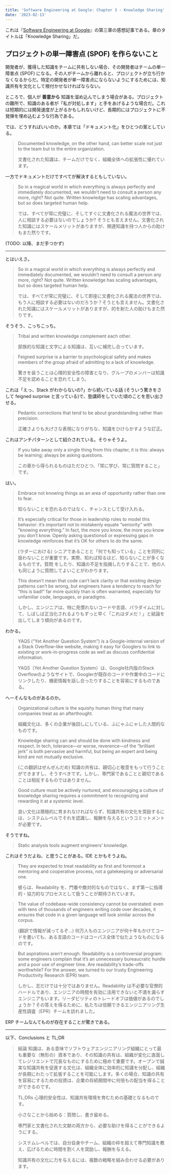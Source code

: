 ```yaml
---
title: 'Software Engineering at Google: Chapter 3 - Knowledge Sharing'
date: '2023-02-13'
---
```


これは『[Software Engineering at Google](https://learning.oreilly.com/library/view/software-engineering-at/9781492082781/)』の第三章の感想記事である。章のタイトルは「Knowledge Sharing」だ。

## プロジェクトの単一障害点 (SPOF) を作らないこと

開発者が、獲得した知識をチームに共有しない場合、その開発者はチームの単一障害点 (SPOF) になる。その人がチームから離れると、プロジェクトが立ち行かなくなるからだ。特定の開発者が単一障害点にならないようにするためには、知識共有を文化として根付かせなければならない。

ところで、個人が **善意から** 知識を溜め込んでしまう場合がある。プロジェクトの難所で、知識のある者が「私が対処します」と手をあげるような場合だ。これは短期的には開発速度が上がるかもしれないけど、長期的にはプロジェクトに不発弾を埋め込むような行為である。

では、どうすればいいのか。本章では「ドキュメント化」をひとつの案としている。

> Documented knowledge, on the other hand, can better scale not just to the team but to the entire organization.
>
> 文書化された知識は、チームだけでなく、組織全体への拡張性に優れています。 

一方でドキュメントだけですべてが解決するともしていない。

> So in a magical world in which everything is always perfectly and immediately documented, we wouldn’t need to consult a person any more, right? Not quite. Written knowledge has scaling advantages, but so does targeted human help.
>
> では、すべてが常に完璧に、そしてすぐに文書化される魔法の世界では、人に相談する必要はないのでしょうか? そうとも言えません。文書化された知識にはスケールメリットがありますが、関連知識を持つ人からの助けもまた然りです。


(TODO: 以降、まだ手つかず)

---

とはいえさ。

> So in a magical world in which everything is always perfectly and immediately documented, we wouldn’t need to consult a person any more, right? Not quite. Written knowledge has scaling advantages, but so does targeted human help. 
> 
> では、すべてが常に完璧に、そして即座に文書化される魔法の世界では、もう人に相談する必要はないのだろうか？そうとも言えません。文書化された知識にはスケールメリットがありますが、的を射た人の助けもまた然りです。

そうそう、こっちこっち。

> Tribal and written knowledge complement each other. 
> 
> 部族的な知識と文字による知識は、互いに補完し合っています。

> Feigned surprise is a barrier to psychological safety and makes members of the group afraid of admitting to a lack of knowledge.
>
> 驚きを装うことは心理的安全性の障害となり、グループのメンバーは知識不足を認めることを恐れてしまう。

これは「えっ、Stack がわからないの?」から続いている話 (そういう驚きをさして feigned surprise と言っている)で、塾講師をしていた頃のことを思い出させる。

> Pedantic corrections that tend to be about grandstanding rather than precision.
> 
> 正確さよりも大げさな表現になりがちな、知識をひけらかすような訂正。

これはアンチパターンとして紹介されている。そりゃそうよ。

> If you take away only a single thing from this chapter, it is this: always be learning; always be asking questions.
> 
> この章から得られるものはただひとつ、「常に学び、常に質問すること」です。

はい。

> Embrace not knowing things as an area of opportunity rather than one to fear.
> 
> 知らないことを恐れるのではなく、チャンスとして受け入れる。

> It’s especially critical for those in leadership roles to model this behavior: it’s important not to mistakenly equate “seniority” with “knowing everything.” In fact, the more you know, the more you know you don’t know. Openly asking questions4 or expressing gaps in knowledge reinforces that it’s OK for others to do the same.
> 
> (ラダーにおける) シニアであることと「何でも知っている」ことを同列に扱わないことが重要です。実際、知れば知るほど、知らないことが多くなるものです。質問 をしたり、知識の不足を指摘したりすることで、他の人も同じように質問してよいことがわかります。

> This doesn’t mean that code can’t lack clarity or that existing design patterns can’t be wrong, but engineers have a tendency to reach for “this is bad!” far more quickly than is often warranted, especially for unfamiliar code, languages, or paradigms. 
> 
> しかし、エンジニアは、特に見慣れないコードや言語、パラダイムに対して、しばしば正当化されるよりもずっと早く「これはダメだ！」と結論を出してしまう傾向があるのです。

わかる。

> YAQS (“Yet Another Question System”) is a Google-internal version of a Stack Overflow–like website, making it easy for Googlers to link to existing or work-in-progress code as well as discuss confidential information.
> 
> YAQS（Yet Another Question System）は、Google社内版のStack Overflowのようなサイトで、Googlerが既存のコードや作業中のコードにリンクしたり、機密情報を話し合ったりすることを容易にするものである。

へーそんなものがあるのか。

> Organizational culture is the squishy human thing that many companies treat as an afterthought.
> 
> 組織文化は、多くの企業が後回しにしている、ふにゃふにゃした人間的なものです。

> Knowledge sharing can and should be done with kindness and respect. In tech, tolerance—or worse, reverence—of the “brilliant jerk” is both pervasive and harmful, but being an expert and being kind are not mutually exclusive.
> 
> (この翻訳はぜんぜんだめ) 知識の共有は、親切心と敬意をもって行うことができますし、そうすべきです。しかし、専門家であることと親切であることは相反するものではありません。

> Good culture must be actively nurtured, and encouraging a culture of knowledge sharing requires a commitment to recognizing and rewarding it at a systemic level. 
> 
> 良い文化は積極的に育まれなければならず、知識共有の文化を奨励するには、システムレベルでそれを認識し、報酬を与えるというコミットメントが必要です。

そうですね。

> Static analysis tools augment engineers’ knowledge. 

これはそうだよね、と思うことがある。IDE とかもそうよね。

> They are expected to treat readability as first and foremost a mentoring and cooperative process, not a gatekeeping or adversarial one. 
> 
> 彼らは、Readability を、門番や敵対的なものではなく、まず第一に指導的・協力的なプロセスとして扱うことが期待されています。

> The value of codebase-wide consistency cannot be overstated: even with tens of thousands of engineers writing code over decades, it ensures that code in a given language will look similar across the corpus.
> 
> (翻訳で情報が減ってるぞ...) 何万人ものエンジニアが何十年もかけてコードを書いても、ある言語のコードはコーパス全体で似たようなものになるのです。

> But aspirations aren’t enough. Readability is a controversial program: some engineers complain that it’s an unnecessary bureaucratic hurdle and a poor use of engineer time. Are readability’s trade-offs worthwhile? For the answer, we turned to our trusty Engineering Productivity Research (EPR) team. 
> 
> しかし、志だけでは十分ではありません。Readability は不必要な官僚的ハードルであり、エンジニアの時間を有効に活用できないと不満を漏らすエンジニアもいます。リーダビリティのトレードオフは価値があるのでしょうか？その答えを得るために、私たちは信頼できるエンジニアリング生産性調査（EPR）チームを訪れました。

ERP チームなんてものが存在することが驚きである。

---

以下、Conclusions と TL;DR

> 結論
> 知識は、ある意味でソフトウェアエンジニアリング組織にとって最も重要な（無形の）資本であり、その知識の共有は、組織が変化に直面してレジリエントで冗長なものにするために極めて重要です。オープンで誠実な知識共有を促進する文化は、組織全体に効率的に知識を分配し、組織が長期にわたって拡張することを可能にします。多くの場合、知識の共有を容易にするための投資は、企業の存続期間中に何倍もの配当を得ることができるのです。
> 
> TL;DRs
> 心理的安全性は、知識共有環境を育むための基礎となるものです。
> 
> 小さなことから始める：質問し、書き留める。
> 
> 専門家と文書化された文献の両方から、必要な助けを得ることができるようにする。
> 
> システムレベルでは、自分自身やチーム、組織の枠を超えて専門知識を教え、広げるために時間を割く人を奨励し、報酬を与える。
> 
> 知識共有の文化に力を与えるには、複数の戦略を組み合わせる必要があります。
